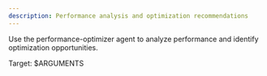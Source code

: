 ```yaml
---
description: Performance analysis and optimization recommendations
---
```


<!-- 
This is a thin wrapper command that delegates to the performance-optimizer agent.
All detailed instructions and processes are in the agent's system prompt.
This command exists as a convenient shortcut for users.
-->

Use the performance-optimizer agent to analyze performance and identify optimization opportunities.

Target: $ARGUMENTS